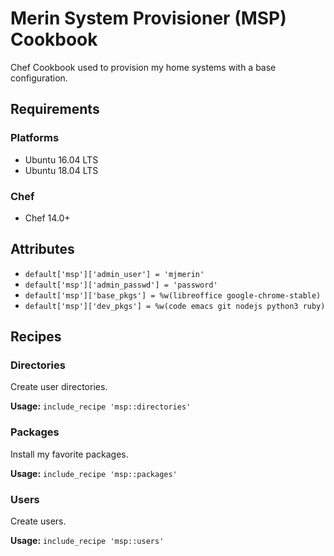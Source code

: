 # Merin System Provisioner (MSP) Cookbook

Chef Cookbook used to provision my home systems with a base configuration. 

## Requirements

### Platforms

- Ubuntu 16.04 LTS
- Ubuntu 18.04 LTS

### Chef

- Chef 14.0+

## Attributes

- `default['msp']['admin_user'] = 'mjmerin'`
- `default['msp']['admin_passwd'] = 'password'`
- `default['msp']['base_pkgs'] = %w(libreoffice google-chrome-stable)`
- `default['msp']['dev_pkgs'] = %w(code emacs git nodejs python3 ruby)`

## Recipes

### Directories

Create user directories. 

**Usage:** `include_recipe 'msp::directories'`

### Packages

Install my favorite packages.

**Usage:** `include_recipe 'msp::packages'`

### Users

Create users.

**Usage:** `include_recipe 'msp::users'`